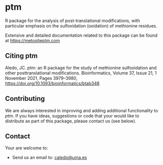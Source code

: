 # ptm

R package for the analysis of post-translational modifications, with particular emphasis on the sulfoxidation (oxidation) of methionine residues.

Extensive and detailed documentation related to this package can be found at https://metositeptm.com

## Citing ptm

Aledo, JC. ptm: an R package for the study of methionine sulfoxidation and other posttranslational modifications.
Bioinformatics, Volume 37, Issue 21, 1 November 2021, Pages 3979–3980, https://doi.org/10.1093/bioinformatics/btab348

## Contributing

We are always interested in improving and adding additional functionality to _ptm_. If you have ideas, suggestions or code that your would like to distribute as part of this package, please contact us (see below).

## Contact

Your are welcome to:

* Send us an email to: caledo@uma.es
